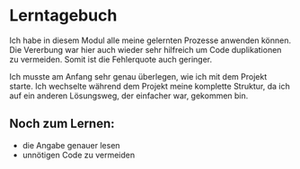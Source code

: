 # Lerntagebuch
Ich habe in diesem Modul alle meine gelernten Prozesse anwenden können. Die Vererbung war hier auch wieder sehr hilfreich um Code duplikationen zu vermeiden. Somit ist die Fehlerquote auch geringer.

Ich musste am Anfang sehr genau überlegen, wie ich mit dem Projekt starte. Ich wechselte während dem Projekt meine komplette Struktur, da ich auf ein anderen Lösungsweg, der einfacher war, gekommen bin.

## Noch zum Lernen:
- die Angabe genauer lesen
- unnötigen Code zu vermeiden